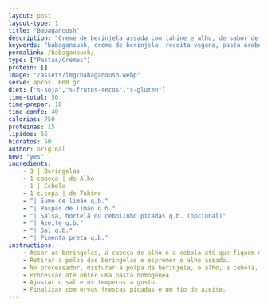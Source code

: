 ```yaml
---
layout: post
layout-type: 1
title: "Babaganoush"
description: "Creme de berinjela assada com tahine e alho, de sabor defumado e textura cremosa."
keywords: "babaganoush, creme de berinjela, receita vegana, pasta árabe, tahine, acompanhamento saudável, patê vegetal, comida mediterrânea, entrada fácil, sabor defumado"
permalink: /babaganoush/
type: ["Pastas/Cremes"]
protein: []
image: "/assets/img/babaganoush.webp"
serve: aprox. 600 gr
diet: ["s-soja","s-frutos-secos","s-gluten"]
time-total: 50
time-prepar: 10
time-confe: 40
calorias: 750
proteinas: 15
lipidos: 55
hidratos: 50
author: original
new: "yes"
ingredients:
    - 3 | Beringelas
    - 1 cabeça | de Alho
    - 1 | Cebola
    - 1 c.sopa | de Tahine
    - "| Sumo de limão q.b."
    - "| Raspas de limão q.b."
    - "| Salsa, hortelã ou cebolinho picadas q.b. (opcional)"
    - "| Azeite q.b."
    - "| Sal q.b."
    - "| Pimenta preta q.b."
instructions:
    - Assar as beringelas, a cabeça de alho e a cebola até que fiquem macios e com a casca levemente queimada, conferindo um sabor defumado.
    - Retirar a polpa das beringelas e espremer o alho assado.
    - No processador, misturar a polpa da berinjela, o alho, a cebola, o tahine, o sumo e as raspas de limão, e os temperos.
    - Processar até obter uma pasta homogénea.
    - Ajustar o sal e os temperos a gosto.
    - Finalizar com ervas frescas picadas e um fio de azeite.
---
```


